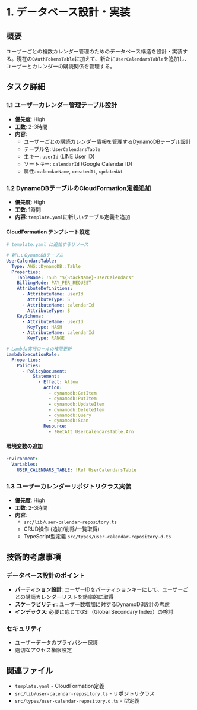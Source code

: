 # 1. データベース設計・実装

## 概要
ユーザーごとの複数カレンダー管理のためのデータベース構造を設計・実装する。現在の`OAuthTokensTable`に加えて、新たに`UserCalendarsTable`を追加し、ユーザーとカレンダーの購読関係を管理する。

## タスク詳細

### 1.1 ユーザーカレンダー管理テーブル設計
- **優先度**: High
- **工数**: 2-3時間
- **内容**: 
  - ユーザーごとの購読カレンダー情報を管理するDynamoDBテーブル設計
  - テーブル名: `UserCalendarsTable`
  - 主キー: `userId` (LINE User ID)
  - ソートキー: `calendarId` (Google Calendar ID)
  - 属性: `calendarName`, `createdAt`, `updatedAt`

### 1.2 DynamoDBテーブルのCloudFormation定義追加
- **優先度**: High  
- **工数**: 1時間
- **内容**: `template.yaml`に新しいテーブル定義を追加

#### CloudFormation テンプレート設定
```yaml
# template.yaml に追加するリソース

# 新しいDynamoDBテーブル
UserCalendarsTable:
  Type: AWS::DynamoDB::Table
  Properties:
    TableName: !Sub "${StackName}-UserCalendars"
    BillingMode: PAY_PER_REQUEST
    AttributeDefinitions:
      - AttributeName: userId
        AttributeType: S
      - AttributeName: calendarId
        AttributeType: S
    KeySchema:
      - AttributeName: userId
        KeyType: HASH
      - AttributeName: calendarId
        KeyType: RANGE

# Lambda実行ロールの権限更新
LambdaExecutionRole:
  Properties:
    Policies:
      - PolicyDocument:
          Statement:
            - Effect: Allow
              Action:
                - dynamodb:GetItem
                - dynamodb:PutItem
                - dynamodb:UpdateItem
                - dynamodb:DeleteItem
                - dynamodb:Query
                - dynamodb:Scan
              Resource: 
                - !GetAtt UserCalendarsTable.Arn
```

#### 環境変数の追加
```yaml
Environment:
  Variables:
    USER_CALENDARS_TABLE: !Ref UserCalendarsTable
```

### 1.3 ユーザーカレンダーリポジトリクラス実装
- **優先度**: High
- **工数**: 2-3時間
- **内容**: 
  - `src/lib/user-calendar-repository.ts`
  - CRUD操作 (追加/削除/一覧取得)
  - TypeScript型定義 `src/types/user-calendar-repository.d.ts`

## 技術的考慮事項

### データベース設計のポイント
- **パーティション設計**: ユーザーIDをパーティションキーにして、ユーザーごとの購読カレンダーリストを効率的に取得
- **スケーラビリティ**: ユーザー数増加に対するDynamoDB設計の考慮
- **インデックス**: 必要に応じてGSI（Global Secondary Index）の検討

### セキュリティ
- ユーザーデータのプライバシー保護
- 適切なアクセス権限設定

## 関連ファイル
- `template.yaml` - CloudFormation定義
- `src/lib/user-calendar-repository.ts` - リポジトリクラス
- `src/types/user-calendar-repository.d.ts` - 型定義